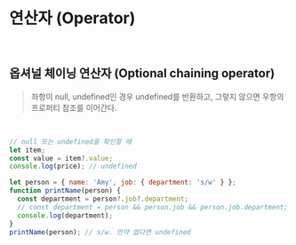 # 연산자 (Operator)

<br/>

## 옵셔널 체이닝 연산자 (Optional chaining operator)

> 좌항이 null, undefined인 경우 undefined를 반환하고, 그렇지 않으면 우항의 프로퍼티 참조를 이어간다.

<br/>

```js
// null 또는 undefined을 확인할 때
let item;
const value = item?.value;
console.log(price); // undefined

let person = { name: 'Amy', job: { department: 's/w' } };
function printName(person) {
  const department = person?.job?.department;
  // const department = person && person.job && person.job.department;
  console.log(department);
}
printName(person); // s/w. 만약 없다면 undefined
```
